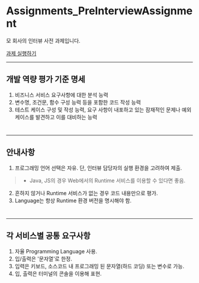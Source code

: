 # Assignments_PreInterviewAssignment
모 회사의 인터뷰 사전 과제입니다.

[과제 실행하기](https://chriseuristic.github.io/Assignments_PreInterviewAssignment/)

---

## 개발 역량 평가 기준 명세
1. 비즈니스 서비스 요구사항에 대한 분석 능력
2. 변수명, 조건문, 함수 구성 능력 등을 포함한 코드 작성 능력
3. 테스트 케이스 구성 및 작성 능력, 요구 사항이 내포하고 있는 잠재적인 문제나 예외 케이스를 발견하고 이를 대비하는 능력

#
---

## 안내사항
1. 프로그래밍 언어 선택은 자유. 단, 인터뷰 담당자의 실행 환경을 고려하여 제출.
> - Java, JS의 경우 Web에서의 Runtime 서비스를 이용할 수 있다면 좋음.
2. 흔하지 않거나 Runtime 서비스가 없는 경우 코드 내용만으로 평가.
3. Language는 항상 Runtime 환경 버전을 명시해야 함.

#
---

## 각 서비스별 공통 요구사항
1. 자율 Programming Language 사용.
2. 입/출력은 '문자열'로 한정.
3. 입력은 키보드, 소스코드 내 프로그래밍 된 문자열(하드 코딩) 또는 변수로 가능.
4. 입, 출력은 터미널의 콘솔을 이용해 표현.
